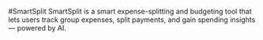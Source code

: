 #SmartSplit
SmartSplit is a smart expense-splitting and budgeting tool that lets users track group expenses, split payments, and gain spending insights —  powered by AI.
